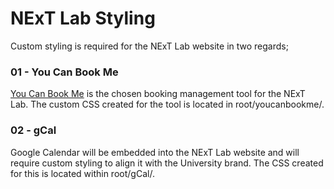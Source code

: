 # NExT Lab Styling

Custom styling is required for the NExT Lab website in two regards;

### 01 - You Can Book Me
[You Can Book Me](youcanbook.me) is the chosen booking management tool for the NExT Lab. The custom CSS created for the tool is located in root/youcanbookme/.

### 02 - gCal
Google Calendar will be embedded into the NExT Lab website and will require custom styling to align it with the University brand. The CSS created for this is located within root/gCal/.